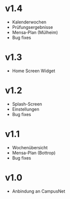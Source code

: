 # v1.4
- Kalenderwochen
- Prüfungsergebnisse
- Mensa-Plan (Mülheim)
- Bug fixes

# v1.3
- Home Screen Widget

# v1.2
- Splash-Screen
- Einstellungen
- Bug fixes

# v1.1
- Wochenübersicht
- Mensa-Plan (Bottrop)
- Bug fixes

# v1.0
- Anbindung an CampusNet
